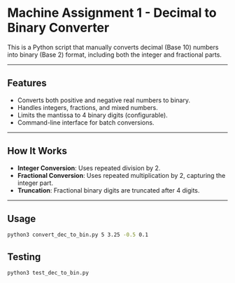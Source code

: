 # Machine Assignment 1 - Decimal to Binary Converter
This is a Python script that manually converts decimal (Base 10) numbers into binary (Base 2) format, including both the integer and fractional parts.

---

## Features
- Converts both positive and negative real numbers to binary.
- Handles integers, fractions, and mixed numbers.
- Limits the mantissa to 4 binary digits (configurable).
- Command-line interface for batch conversions.

---

## How It Works
- **Integer Conversion**: Uses repeated division by 2.
- **Fractional Conversion**: Uses repeated multiplication by 2, capturing the integer part.
- **Truncation**: Fractional binary digits are truncated after 4 digits.

---

## Usage
```bash
python3 convert_dec_to_bin.py 5 3.25 -0.5 0.1
```

## Testing
```bash
python3 test_dec_to_bin.py
```